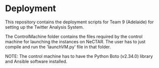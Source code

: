 # Deployment
This repository contains the deployment scripts for Team 9 (Adelaide) for setting up the Twitter Analysis System.

The ControlMachine folder contains the files required by the control machine for launching the instances on NeCTAR. The user has to just compile and run the 'launchVM.py' file in that folder.

NOTE: The control machine has to have the Python Boto (v2.34.0) library and Ansible software installed.
